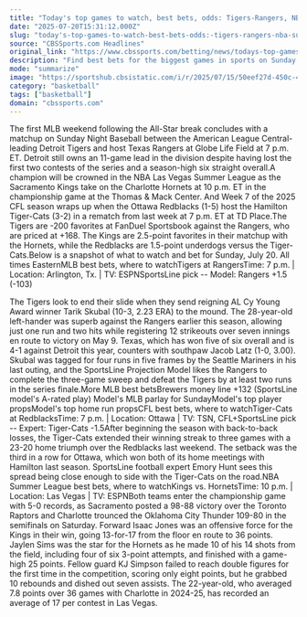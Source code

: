 ```yaml
---
title: "Today's top games to watch, best bets, odds: Tigers-Rangers, NBA Summer League and more"
date: "2025-07-20T15:31:12.000Z"
slug: "today's-top-games-to-watch-best-bets-odds:-tigers-rangers-nba-summer-league-and-more"
source: "CBSSports.com Headlines"
original_link: "https://www.cbssports.com/betting/news/todays-top-games-to-watch-best-bets-odds-tigers-rangers-nba-summer-league-and-more/"
description: "Find best bets for the biggest games in sports on Sunday from the SportsLine Projection Model and top CBS Sports experts"
mode: "summarize"
image: "https://sportshub.cbsistatic.com/i/r/2025/07/15/50eef27d-450c-4ce0-aa6d-5e318529af90/thumbnail/1200x675/2e48f56e3e53d1f10bfb193fe8293de6/skubal-imagn.jpg"
category: "basketball"
tags: ["basketball"]
domain: "cbssports.com"
---
```

<p>The first MLB weekend following the All-Star break concludes with a matchup on Sunday Night Baseball between the American League Central-leading Detroit Tigers and host Texas Rangers at Globe Life Field at 7 p.m. ET. Detroit still owns an 11-game lead in the division despite having lost the first two contests of the series and a season-high six straight overall.A champion will be crowned in the NBA Las Vegas Summer League as the Sacramento Kings take on the Charlotte Hornets at 10 p.m. ET in the championship game at the Thomas & Mack Center. And Week 7 of the 2025 CFL season wraps up when the Ottawa Redblacks (1-5) host the Hamilton Tiger-Cats (3-2) in a rematch from last week at 7 p.m. ET at TD Place.The Tigers are -200 favorites at FanDuel Sportsbook against the Rangers, who are priced at +168. The Kings are 2.5-point favorites in their matchup with the Hornets, while the Redblacks are 1.5-point underdogs versus the Tiger-Cats.Below is a snapshot of what to watch and bet for Sunday, July 20. All times EasternMLB best bets, where to watchTigers at RangersTime: 7 p.m. | Location: Arlington, Tx. | TV: ESPNSportsLine pick -- Model: Rangers +1.5 (-103)</p>

<p>The Tigers look to end their slide when they send reigning AL Cy Young Award winner Tarik Skubal (10-3, 2.23 ERA) to the mound. The 28-year-old left-hander was superb against the Rangers earlier this season, allowing just one run and two hits while registering 12 strikeouts over seven innings en route to victory on May 9. Texas, which has won five of six overall and is 4-1 against Detroit this year, counters with southpaw Jacob Latz (1-0, 3.00). Skubal was tagged for four runs in five frames by the Seattle Mariners in his last outing, and the SportsLine Projection Model likes the Rangers to complete the three-game sweep and defeat the Tigers by at least two runs in the series finale.More MLB best betsBrewers money line +132 (SportsLine model's A-rated play) Model's MLB parlay for SundayModel's top player propsModel's top home run propsCFL best bets, where to watchTiger-Cats at RedblacksTime: 7 p.m. | Location: Ottawa | TV: TSN, CFL+SportsLine pick -- Expert: Tiger-Cats -1.5After beginning the season with back-to-back losses, the Tiger-Cats extended their winning streak to three games with a 23-20 home triumph over the Redblacks last weekend. The setback was the third in a row for Ottawa, which won both of its home meetings with Hamilton last season. SportsLine football expert Emory Hunt sees this spread being close enough to side with the Tiger-Cats on the road.NBA Summer League best bets, where to watchKings vs. HornetsTime: 10 p.m. | Location: Las Vegas | TV: ESPNBoth teams enter the championship game with 5-0 records, as Sacramento posted a 98-88 victory over the Toronto Raptors and Charlotte trounced the Oklahoma City Thunder 109-80 in the semifinals on Saturday. Forward Isaac Jones was an offensive force for the Kings in their win, going 13-for-17 from the floor en route to 36 points. Jaylen Sims was the star for the Hornets as he made 10 of his 14 shots from the field, including four of six 3-point attempts, and finished with a game-high 25 points. Fellow guard KJ Simpson failed to reach double figures for the first time in the competition, scoring only eight points, but he grabbed 10 rebounds and dished out seven assists. The 22-year-old, who averaged 7.8 points over 36 games with Charlotte in 2024-25, has recorded an average of 17 per contest in Las Vegas.</p>